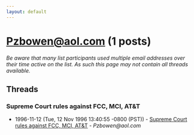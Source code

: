 ```yaml
---
layout: default
---
```


# Pzbowen@aol.com (1 posts)

_Be aware that many list participants used multiple email addresses over their time active on the list. As such this page may not contain all threads available._

## Threads

### Supreme Court rules against FCC, MCI, AT&T
+ 1996-11-12 (Tue, 12 Nov 1996 13:40:55 -0800 (PST)) - [Supreme Court rules against FCC, MCI, AT&T](/archive/1996/11/7cab11e2398ef0441bac318d12712753d56a1fc8af1665ae3704364e0589702a) - _Pzbowen@aol.com_

